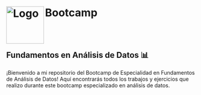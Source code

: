 <h1>
  <img src="https://img.icons8.com/fluency/100/artificial-intelligence.png" alt="Logo" width="100" height="100" align="left">
  Bootcamp
</h1>
<br>
<br>

## Fundamentos en Análisis de Datos 📊

¡Bienvenido a mi repositorio del Bootcamp de Especialidad en Fundamentos de Análisis de Datos! Aquí encontrarás todos los trabajos y ejercicios que realizo durante este bootcamp especializado en análisis de datos.

